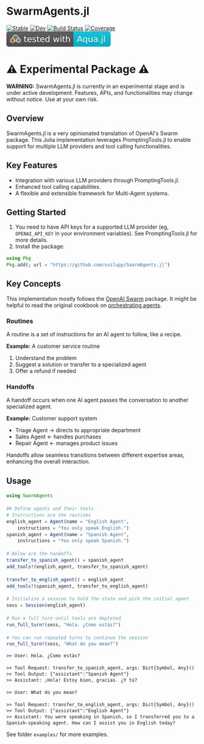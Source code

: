 # SwarmAgents.jl

[![Stable](https://img.shields.io/badge/docs-stable-blue.svg)](https://svilupp.github.io/SwarmAgents.jl/stable/) [![Dev](https://img.shields.io/badge/docs-dev-blue.svg)](https://svilupp.github.io/SwarmAgents.jl/dev/) 
[![Build Status](https://github.com/svilupp/SwarmAgents.jl/actions/workflows/CI.yml/badge.svg?branch=main)](https://github.com/svilupp/SwarmAgents.jl/actions/workflows/CI.yml?query=branch%3Amain) 
[![Coverage](https://codecov.io/gh/svilupp/SwarmAgents.jl/branch/main/graph/badge.svg)](https://codecov.io/gh/svilupp/SwarmAgents.jl) 
[![Aqua](https://raw.githubusercontent.com/JuliaTesting/Aqua.jl/master/badge.svg)](https://github.com/JuliaTesting/Aqua.jl)

# ⚠️ Experimental Package ⚠️

**WARNING:** SwarmAgents.jl is currently in an experimental stage and is under active development. Features, APIs, and functionalities may change without notice. Use at your own risk.

## Overview
SwarmAgents.jl is a very opinionated translation of OpenAI's Swarm package. This Julia implementation leverages PromptingTools.jl to enable support for multiple LLM providers and tool calling functionalities.

## Key Features
- Integration with various LLM providers through PromptingTools.jl.
- Enhanced tool calling capabilities.
- A flexible and extensible framework for Multi-Agent systems.

## Getting Started

1. You need to have API keys for a supported LLM provider (eg, `OPENAI_API_KEY` in your environment variables). See PromptingTools.jl for more details.
2. Install the package:

```julia
using Pkg
Pkg.add(; url = "https://github.com/svilupp/SwarmAgents.jl")
```

## Key Concepts

This implementation mostly follows the [OpenAI Swarm](https://github.com/openai/swarm) package.
It might be helpful to read the original cookbook on [orchestrating agents](https://cookbook.openai.com/examples/orchestrating_agents).

### Routines

A routine is a set of instructions for an AI agent to follow, like a recipe.

**Example:** A customer service routine
1. Understand the problem
2. Suggest a solution or transfer to a specialized agent
3. Offer a refund if needed

### Handoffs

A handoff occurs when one AI agent passes the conversation to another specialized agent.

**Example:** Customer support system
- Triage Agent → directs to appropriate department
- Sales Agent ← handles purchases
- Repair Agent ← manages product issues

Handoffs allow seamless transitions between different expertise areas, enhancing the overall interaction.

## Usage

```julia
using SwarmAgents

## Define agents and their tools
# Instructions are the routines
english_agent = Agent(name = "English Agent",
    instructions = "You only speak English.")
spanish_agent = Agent(name = "Spanish Agent",
    instructions = "You only speak Spanish.")

# Below are the handoffs
transfer_to_spanish_agent() = spanish_agent
add_tools!(english_agent, transfer_to_spanish_agent)

transfer_to_english_agent() = english_agent
add_tools!(spanish_agent, transfer_to_english_agent)

# Initialize a session to hold the state and pick the initial agent
sess = Session(english_agent)

# Run a full turn until tools are depleted
run_full_turn!(sess, "Hola. ¿Como estás?")

# You can run repeated turns to continue the session
run_full_turn!(sess, "What do you mean?")
```

```plaintext
>> User: Hola. ¿Como estás?

>> Tool Request: transfer_to_spanish_agent, args: Dict{Symbol, Any}()
>> Tool Output: {"assistant":"Spanish Agent"}
>> Assistant: ¡Hola! Estoy bien, gracias. ¿Y tú?

>> User: What do you mean?

>> Tool Request: transfer_to_english_agent, args: Dict{Symbol, Any}()
>> Tool Output: {"assistant":"English Agent"}
>> Assistant: You were speaking in Spanish, so I transferred you to a Spanish-speaking agent. How can I assist you in English today?
```


See folder `examples/` for more examples.